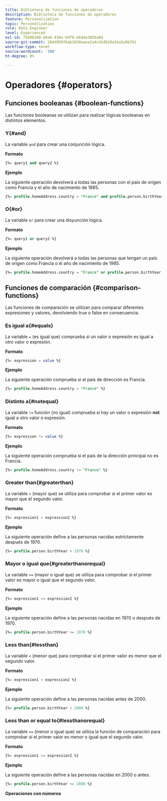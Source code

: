 ```yaml
---
title: Biblioteca de funciones de operadores
description: Biblioteca de funciones de operadores
feature: Personalization
topic: Personalization
role: Data Engineer
level: Experienced
exl-id: 75b0b380-d9a6-418e-b9f6-e64de385ba8d
source-git-commit: 284d95976ab1b58aaea2a4c41db20a3ea5a9b761
workflow-type: tm+mt
source-wordcount: '308'
ht-degree: 0%

---
```


# Operadores {#operators}

## Funciones booleanas {#boolean-functions}

Las funciones booleanas se utilizan para realizar lógicas booleanas en distintos elementos.

### Y{#and}

La variable `and` para crear una conjunción lógica.

**Formato**

```sql
{%= query1 and query2 %}
```

**Ejemplo**

La siguiente operación devolverá a todas las personas con el país de origen como Francia y el año de nacimiento de 1985.

```sql
{%= profile.homeAddress.country = "France" and profile.person.birthYear = 1985 %}
```

### O{#or}

La variable `or` para crear una disyunción lógica.

**Formato**

```sql
{%= query1 or query2 %}
```

**Ejemplo**

La siguiente operación devolverá a todas las personas que tengan un país de origen como Francia o el año de nacimiento de 1985.

```sql
{%= profile.homeAddress.country = "France" or profile.person.birthYear = 1985 %}
```

<!--
## Not{#not}

The `not` (or `!`) function is used to create a logical negation.

**Format**

```sql
not ({QUERY})
!({QUERY})
```

**Example**

The following operation will return all people who do not have their home country as Canada.

```sql
not (homeAddress.countryISO = "CA")
```
-->

## Funciones de comparación {#comparison-functions}

Las funciones de comparación se utilizan para comparar diferentes expresiones y valores, devolviendo true o false en consecuencia.

### Es igual a{#equals}

La variable `=` (es igual que) comprueba si un valor o expresión es igual a otro valor o expresión.

**Formato**

```sql
{%= expression = value %}
```

**Ejemplo**

La siguiente operación comprueba si el país de dirección es Francia.

```sql
{%= profile.homeAddress.country = "France" %}
```

### Distinto a{#notequal}

La variable `!=` función (no igual) comprueba si hay un valor o expresión **not** igual a otro valor o expresión.

**Formato**

```sql
{%= expression != value %}
```

**Ejemplo**

La siguiente operación comprueba si el país de la dirección principal no es Francia.

```sql
{%= profile.homeAddress.country != "France" %}
```

### Greater than{#greaterthan}

La variable `>` (mayor que) se utiliza para comprobar si el primer valor es mayor que el segundo valor.

**Formato**

```sql
{%= expression1 > expression2 %}
```

**Ejemplo**

La siguiente operación define a las personas nacidas estrictamente después de 1970.

```sql
{%= profile.person.birthYear > 1970 %}
```

### Mayor o igual que{#greaterthanorequal}

La variable `>=` (mayor o igual que) se utiliza para comprobar si el primer valor es mayor o igual que el segundo valor.

**Formato**

```sql
{%= expression1 >= expression2 %}
```

**Ejemplo**

La siguiente operación define a las personas nacidas en 1970 o después de 1970.

```sql
{%= profile.person.birthYear >= 1970 %}
```

### Less than{#lessthan}

La variable `<` (menor que) para comprobar si el primer valor es menor que el segundo valor.

**Formato**

```sql
{%= expression1 < expression2 %}
```

**Ejemplo**

La siguiente operación define a las personas nacidas antes de 2000.

```sql
{%= profile.person.birthYear < 2000 %}
```

### Less than or equal to{#lessthanorequal}

La variable `<=` (menor o igual que) se utiliza la función de comparación para comprobar si el primer valor es menor o igual que el segundo valor.

**Formato**

```sql
{%= expression1 <= expression2 %}
```

**Ejemplo**

La siguiente operación define a las personas nacidas en 2000 o antes.

```sql
{%= profile.person.birthYear <= 2000 %}
```

**Operaciones con números**
